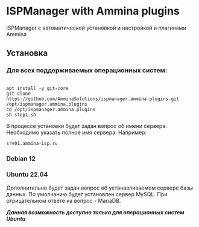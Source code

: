 # ISPManager with Ammina plugins
ISPManager с автоматической установкой и настройкой и плагинами Ammina

## Установка

### Для всех поддерживаемых операционных систем:
```shell

apt install -y git-core
git clone https://github.com/AmminaSolutions/ispmanager.ammina.plugins.git /opt/ispmanager.ammina.plugins
cd /opt/ispmanager.ammina.plugins
sh step1.sh

```
В процессе установки будет задан вопрос об имени сервера. Необходимо указать полное имя сервера. Например:
```
srv01.ammina-isp.ru
```

### Debian 12

### Ubuntu 22.04
Дополнительно будет задан вопрос об устанавливаемом сервере базы данных. По умолчанию будет установлен сервер MySQL. При отрицательном ответе на вопрос - MariaDB.

___Данная возможность доступно только для операционных систем Ubuntu___

